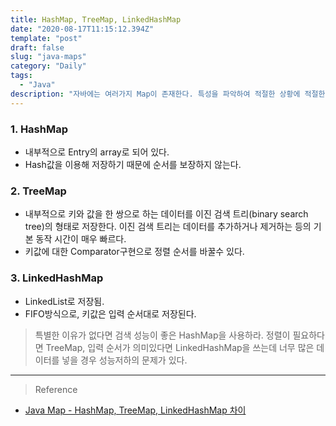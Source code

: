 ```yaml
---
title: HashMap, TreeMap, LinkedHashMap
date: "2020-08-17T11:15:12.394Z"
template: "post"
draft: false
slug: "java-maps"
category: "Daily"
tags:
  - "Java"
description: "자바에는 여러가지 Map이 존재한다. 특성을 파악하여 적절한 상황에 적절한 Map을 써보도록 하자."
---
```


### 1. HashMap
- 내부적으로 Entry의 array로 되어 있다.
- Hash값을 이용해 저장하기 때문에 순서를 보장하지 않는다.

### 2. TreeMap
- 내부적으로 키와 값을 한 쌍으로 하는 데이터를 이진 검색 트리(binary search tree)의 형태로 저장한다. 이진 검색 트리는 데이터를 추가하거나 제거하는 등의 기본 동작 시간이 매우 빠르다.
- 키값에 대한 Comparator구현으로 정렬 순서를 바꿀수 있다.

### 3. LinkedHashMap
- LinkedList로 저장됨.
- FIFO방식으로, 키값은 입력 순서대로 저장된다.

> 특별한 이유가 없다면 검색 성능이 좋은 HashMap을 사용하라. 정렬이 필요하다면 TreeMap, 입력 순서가 의미있다면 LinkedHashMap을 쓰는데 너무 많은 데이터를 넣을 경우 성능저하의 문제가 있다. 

<hr>

> Reference
- [Java Map - HashMap, TreeMap, LinkedHashMap 차이](http://rangken.github.io/blog/2015/java.map/)
